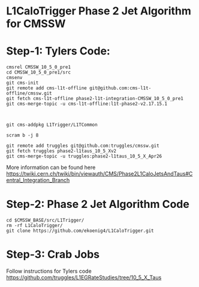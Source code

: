 # L1CaloTrigger Phase 2 Jet Algorithm for CMSSW

# Step-1: Tylers Code:
````
cmsrel CMSSW_10_5_0_pre1
cd CMSSW_10_5_0_pre1/src
cmsenv
git cms-init
git remote add cms-l1t-offline git@github.com:cms-l1t-offline/cmssw.git
git fetch cms-l1t-offline phase2-l1t-integration-CMSSW_10_5_0_pre1
git cms-merge-topic -u cms-l1t-offline:l1t-phase2-v2.17.15.1



git cms-addpkg L1Trigger/L1TCommon

scram b -j 8

git remote add truggles git@github.com:truggles/cmssw.git
git fetch truggles phase2-l1taus_10_5_Xv2
git cms-merge-topic -u truggles:phase2-l1taus_10_5_X_Apr26
````
More information can be found here
https://twiki.cern.ch/twiki/bin/viewauth/CMS/Phase2L1CaloJetsAndTaus#Central_Integration_Branch

# Step-2: Phase 2 Jet Algorithm Code
````
cd $CMSSW_BASE/src/L1Trigger/
rm -rf L1CaloTrigger/
git clone https://github.com/ekoenig4/L1CaloTrigger.git
````

# Step-3: Crab Jobs
Follow instructions for Tylers code
https://github.com/truggles/L1EGRateStudies/tree/10_5_X_Taus